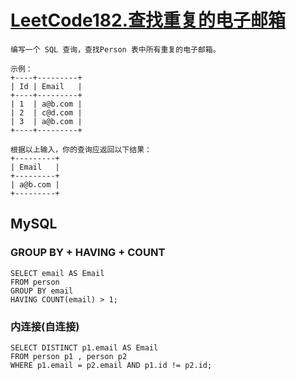 # [LeetCode182.查找重复的电子邮箱](https://leetcode.cn/problems/duplicate-emails/solution/)

```text
编写一个 SQL 查询，查找Person 表中所有重复的电子邮箱。

示例：
+----+---------+
| Id | Email   |
+----+---------+
| 1  | a@b.com |
| 2  | c@d.com |
| 3  | a@b.com |
+----+---------+

根据以上输入，你的查询应返回以下结果：
+---------+
| Email   |
+---------+
| a@b.com |
+---------+
```

## MySQL

### GROUP BY + HAVING + COUNT

```mysql
SELECT email AS Email
FROM person
GROUP BY email
HAVING COUNT(email) > 1;
```

### 内连接(自连接)

```mysql
SELECT DISTINCT p1.email AS Email
FROM person p1 , person p2
WHERE p1.email = p2.email AND p1.id != p2.id;
```